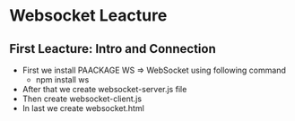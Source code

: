 # Websocket Leacture

## First Leacture: Intro and Connection

- First we install PAACKAGE WS => WebSocket using following command
  - npm install ws
- After that we create websocket-server.js file
- Then create websocket-client.js
- In last we create websocket.html
